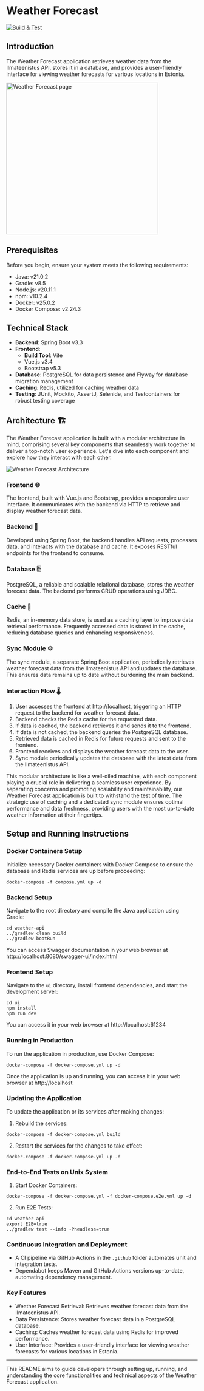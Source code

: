 # Weather Forecast

[![Build & Test](https://github.com/ktenman/weather-forecast/actions/workflows/ci.yml/badge.svg)](https://github.com/ktenman/weather-forecast/actions/workflows/ci.yml)

## Introduction

The Weather Forecast application retrieves weather data from the Ilmateenistus API, stores it in a database, and
provides a user-friendly interface for viewing weather forecasts for various locations in Estonia.

<img src="screenshots/screenshot.jpeg" width="400" alt="Weather Forecast page">

## Prerequisites

Before you begin, ensure your system meets the following requirements:

- Java: v21.0.2
- Gradle: v8.5
- Node.js: v20.11.1
- npm: v10.2.4
- Docker: v25.0.2
- Docker Compose: v2.24.3

## Technical Stack

- **Backend**: Spring Boot v3.3
- **Frontend**:
    - **Build Tool**: Vite
    - Vue.js v3.4
    - Bootstrap v5.3
- **Database**: PostgreSQL for data persistence and Flyway for database migration management
- **Caching**: Redis, utilized for caching weather data
- **Testing**: JUnit, Mockito, AssertJ, Selenide, and Testcontainers for robust testing coverage

## Architecture 🏗️

The Weather Forecast application is built with a modular architecture in mind, comprising several key components that
seamlessly work together to deliver a top-notch user experience. Let's dive into each component and explore how they
interact with each other.

![Weather Forecast Architecture](screenshots/architecture.png)

### Frontend 🌐

The frontend, built with Vue.js and Bootstrap, provides a responsive user interface. It communicates with the backend
via HTTP to retrieve and display weather forecast data.

### Backend 🧠

Developed using Spring Boot, the backend handles API requests, processes data, and interacts with the database and
cache. It exposes RESTful endpoints for the frontend to consume.

### Database 🗄️

PostgreSQL, a reliable and scalable relational database, stores the weather forecast data. The backend performs CRUD
operations using JDBC.

### Cache 🚀

Redis, an in-memory data store, is used as a caching layer to improve data retrieval performance. Frequently accessed
data is stored in the cache, reducing database queries and enhancing responsiveness.

### Sync Module ⚙️

The sync module, a separate Spring Boot application, periodically retrieves weather forecast data from the Ilmateenistus
API and updates the database. This ensures data remains up to date without burdening the main backend.

### Interaction Flow 🌡️

1. User accesses the frontend at http://localhost, triggering an HTTP request to the backend for weather forecast data.
2. Backend checks the Redis cache for the requested data.
3. If data is cached, the backend retrieves it and sends it to the frontend.
4. If data is not cached, the backend queries the PostgreSQL database.
5. Retrieved data is cached in Redis for future requests and sent to the frontend.
6. Frontend receives and displays the weather forecast data to the user.
7. Sync module periodically updates the database with the latest data from the Ilmateenistus API.

This modular architecture is like a well-oiled machine, with each component playing a crucial role in delivering a
seamless user experience. By separating concerns and promoting scalability and maintainability, our Weather Forecast
application is built to withstand the test of time. The strategic use of caching and a dedicated sync module ensures
optimal performance and data freshness, providing users with the most up-to-date weather information at their
fingertips.

## Setup and Running Instructions

### Docker Containers Setup

Initialize necessary Docker containers with Docker Compose to ensure the database and Redis services are up before
proceeding:

```
docker-compose -f compose.yml up -d
```

### Backend Setup

Navigate to the root directory and compile the Java application using Gradle:

```
cd weather-api 
../gradlew clean build
../gradlew bootRun
```

You can access Swagger documentation in your web browser at http://localhost:8080/swagger-ui/index.html

### Frontend Setup

Navigate to the `ui` directory, install frontend dependencies, and start the development server:

```
cd ui
npm install
npm run dev
```

You can access it in your web browser at http://localhost:61234

### Running in Production

To run the application in production, use Docker Compose:

```
docker-compose -f docker-compose.yml up -d
```

Once the application is up and running, you can access it in your web browser at http://localhost

### Updating the Application

To update the application or its services after making changes:

1. Rebuild the services:

  ```
  docker-compose -f docker-compose.yml build
  ```

2. Restart the services for the changes to take effect:

  ```
  docker-compose -f docker-compose.yml up -d
  ```

### End-to-End Tests on Unix System

1. Start Docker Containers:

  ```
  docker-compose -f docker-compose.yml -f docker-compose.e2e.yml up -d
  ```

2. Run E2E Tests:

  ```
  cd weather-api 
  export E2E=true
  ../gradlew test --info -Pheadless=true
  ```

### Continuous Integration and Deployment

* A CI pipeline via GitHub Actions in the `.github` folder automates unit and integration tests.
* Dependabot keeps Maven and GitHub Actions versions up-to-date, automating dependency management.

### Key Features

* Weather Forecast Retrieval: Retrieves weather forecast data from the Ilmateenistus API.
* Data Persistence: Stores weather forecast data in a PostgreSQL database.
* Caching: Caches weather forecast data using Redis for improved performance.
* User Interface: Provides a user-friendly interface for viewing weather forecasts for various locations in Estonia.

---
This README aims to guide developers through setting up, running, and understanding the core functionalities and
technical aspects of the Weather Forecast application.

